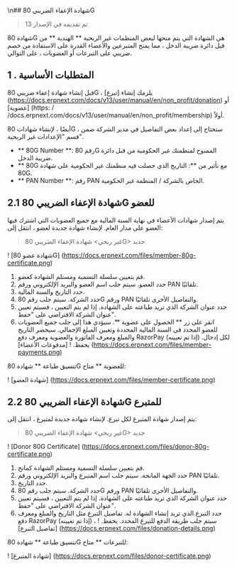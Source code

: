 \n## شهادة الإعفاء الضريبي 80G

> تم تقديمه في الإصدار 13

شهادة 80G هي الشهادة التي يتم منحها لبعض المنظمات غير الربحية ** الهندية ** من قبل دائرة ضريبة الدخل ، مما يمنح المتبرعين والأعضاء القدرة على الاستفادة من خصم ضريبي على التبرعات أو العضويات ، على التوالي.

## 1 \. المتطلبات الأساسية

قبل إنشاء شهادة إعفاء ضريبي 80G ، يلزمك إنشاء [تبرع] (https://docs.erpnext.com/docs/v13/user/manual/en/non_profit/donation) أو [عضوية] (https: / /docs.erpnext.com/docs/v13/user/manual/en/non_profit/membership) أولاً.

أيضًا ، لإنشاء شهادات 80G ، ستحتاج إلى إعداد بعض التفاصيل في مدير الشركة ضمن قسم "الإعدادات غير الربحية".

* ** 80G Number **: رقم 80G الممنوح لمنظمتك غير الحكومية من قبل دائرة ضريبة الدخل.
* ** 80G مع تأثير من **: التاريخ الذي حصلت فيه منظمتك غير الحكومية على شهادة 80G.
* ** PAN Number **: رقم PAN الخاص بالشركة / المنظمة غير الحكومية.

## 2.1 شهادة الإعفاء الضريبي 80G للعضو

يتم إصدار شهادات الأعضاء في نهاية السنة المالية مع جميع العضويات التي اشترك فيها العضو على مدار العام. لإنشاء شهادة جديدة لعضو ، انتقل إلى:

> غير ربحي> شهادة الإعفاء الضريبي 80G> جديد

! [شهادة عضو 80G] (https://docs.erpnext.com/files/member-80g-certificate.png)

1. قم بتعيين سلسلة التسمية ومستلم الشهادة كعضو.
2. حدد العضو. سيتم جلب اسم العضو والبريد الإلكتروني ورقم PAN تلقائيًا.
3. حدد التاريخ والسنة المالية.
4. حدد الشركة. سيتم جلب رقم 80G ورقم PAN والتفاصيل الأخرى تلقائيًا.
5. حدد عنوان الشركة الذي تريد طباعته على الشهادة. إذا لم يتم التعيين ، فسيتم تعيين عنوان الشركة الافتراضي على "حفظ".
6. انقر على زر ** الحصول على عضوية **. سيؤدي هذا إلى جلب جميع العضويات للعضو المحدد في السنة المالية المحددة وتعيين المبلغ الإجمالي. سيحضر التاريخ والمبلغ ومعرف الفاتورة والعضوية ومعرف دفع RazorPay (إذا تم تعيينه) لكل إدخال. يحفظ. ! [مدفوعات الأعضاء] (https://docs.erpnext.com/files/member-payments.png)

تنسيق طباعة ** شهادة 80G للعضوية ** متاح:

! [شهادة العضو] (https://docs.erpnext.com/files/member-certificate.png)

## 2.2 شهادة الإعفاء الضريبي 80G للمتبرع

يتم إصدار شهادة المتبرع لكل تبرع. لإنشاء شهادة جديدة لمتبرع ، انتقل إلى:

> غير ربحي> شهادة الإعفاء الضريبي 80G> جديد

! [Donor 80G Certificate] (https://docs.erpnext.com/files/donor-80g-certificate.png)

1. قم بتعيين سلسلة التسمية ومستلم الشهادة كمانح.
2. حدد الجهة المانحة. سيتم جلب اسم المتبرع والبريد الإلكتروني ورقم PAN تلقائيًا.
3. حدد التاريخ.
4. حدد الشركة. سيتم جلب رقم 80G ورقم PAN والتفاصيل الأخرى تلقائيًا.
5. حدد عنوان الشركة الذي تريد طباعته على الشهادة. إذا لم يتم التعيين ، فسيتم تعيين عنوان الشركة الافتراضي على "حفظ".
6. حدد التبرع الذي تريد إنشاء الشهادة له. تفاصيل التبرع مثل التاريخ والمبلغ ومعرف دفع RazorPay (إذا تم تعيينه) ، سيتم جلب طريقة الدفع للتبرع المحدد. يحفظ. ! [تفاصيل التبرع] (https://docs.erpnext.com/files/donation-details.png)

تنسيق طباعة ** شهادة 80G للتبرعات ** متاح:

! [شهادة المتبرع] (https://docs.erpnext.com/files/donor-certificate.png)
